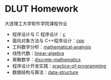 # DLUT Homework

大连理工大学软件学院课程作业

- 程序设计与 C 程序设计：[c](c)
- 面向对象方法与 C++程序设计：[cpp](cpp)
- 工科数学分析：[mathematical-analysis](mathematical-analysis)
- 线性代数：[linear-algebra](linear-algebra)
- 离散数学：[discrete-mathematics](discrete-mathematics)
- 程序设计开发实践：[practice-of-programming](practice-of-programming)
- 数据结构与算法：[data-structure](data-structure)
